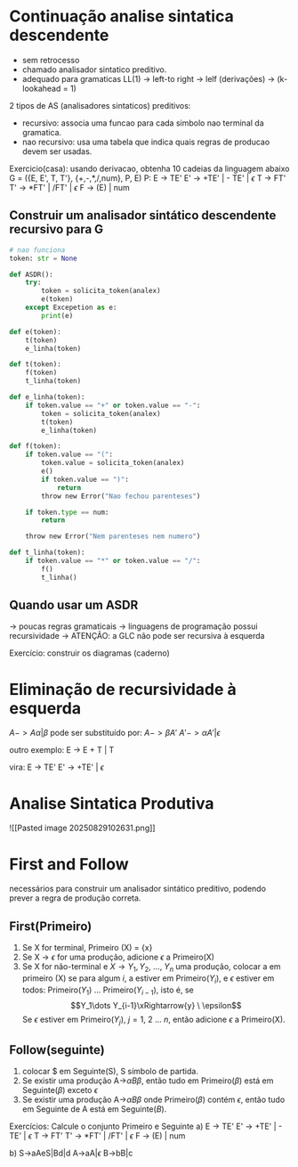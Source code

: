 # Continuação analise sintatica descendente

- sem retrocesso
- chamado analisador sintatico preditivo.
- adequado para gramaticas LL(1) -> left-to right -> lelf (derivações) -> (k-lookahead = 1)

2 tipos de AS (analisadores sintaticos) preditivos: 
- recursivo: associa uma funcao para cada simbolo nao terminal da gramatica.
- nao recursivo: usa uma tabela que indica quais regras de producao devem ser usadas.

Exercicio(casa): usando derivacao, obtenha 10 cadeias da linguagem abaixo
G = ({E, E', T, T'}, {+,-,*,/,num}, P, E)
P:  E -> TE'
    E' -> +TE' | - TE' | $\epsilon$
    T -> FT'
    T' -> *FT' | /FT' | $\epsilon$
    F -> (E) | num


## Construir um analisador sintático descendente recursivo para G

```py
# nao funciona
token: str = None

def ASDR():
    try:
        token = solicita_token(analex)
        e(token)
    except Excepetion as e:
        print(e)

def e(token):
    t(token)
    e_linha(token)

def t(token):
    f(token)
    t_linha(token)

def e_linha(token):
    if token.value == "+" or token.value == "-":
        token = solicita_token(analex)
        t(token)
        e_linha(token)

def f(token):
    if token.value == "(":
        token.value = solicita_token(analex)
        e()
        if token.value == ")":
            return
        throw new Error("Nao fechou parenteses")

    if token.type == num:
        return

    throw new Error("Nem parenteses nem numero")

def t_linha(token):
    if token.value == "*" or token.value == "/":
        f()
        t_linha()
```


## Quando usar um ASDR
-> poucas regras gramaticais 
-> linguagens de programação possui recursividade
-> ATENÇÃO: a GLC não pode ser recursiva à esquerda

Exercício: construir os diagramas (caderno)

# Eliminação de recursividade à esquerda
$A -> A\alpha |\beta$ pode ser substituído por:
$A -> \beta A'$
$A' -> \alpha A' |\epsilon$

outro exemplo:
E -> E + T | T

vira: E -> TE'
      E' -> +TE' | $\epsilon$


# Analise Sintatica Produtiva
![[Pasted image 20250829102631.png]]

# First and Follow
necessários para construir um analisador sintático preditivo, podendo prever a regra de produção correta.

## First(Primeiro)
1. Se X for terminal, Primeiro (X) = {x}
2. Se X -> $\epsilon$ for uma produção, adicione $\epsilon$ a Primeiro(X)
3. Se X for não-terminal e $X \rightarrow Y_1, Y_2,\ \dots,\ Y_n$ uma produção, colocar a em primeiro (X) se para algum $i$, a estiver em Primeiro($Y_i$), e $\epsilon$ estiver em todos: Primeiro($Y_1$) $\dots$ Primeiro($Y_{i-1}$), isto é, se $$Y_1\dots Y_{i-1}\xRightarrow{y} \ \epsilon$$
Se $\epsilon$ estiver em Primeiro($Y_j$), $j = 1,\ 2 \ \dots \ n$, então adicione $\epsilon$ a Primeiro(X).

## Follow(seguinte)
1. colocar $ em Seguinte(S), S símbolo de partida.
2. Se existir uma produção A->$\alpha B \beta$, então tudo em Primeiro($\beta$) está em Seguinte($\beta$) exceto $\epsilon$
3. Se existir uma produção A->$\alpha B\beta$ onde Primeiro($\beta$) contém $\epsilon$, então tudo em Seguinte de A está em Seguinte($B$).

Exercícios: Calcule o conjunto Primeiro e Seguinte
a) 
  E -> TE'
  E' -> +TE' | - TE' | $\epsilon$
  T -> FT'
  T' -> \*FT' | /FT' | $\epsilon$
  F -> (E) | num

b)  S->aAeS|Bd|d
	A->aA|$\epsilon$
	B->bB|c